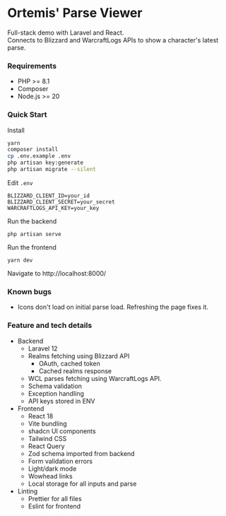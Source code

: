 # Ortemis' Parse Viewer

Full-stack demo with Laravel and React.  
Connects to Blizzard and WarcraftLogs APIs to show a character's latest parse.

### Requirements
- PHP >= 8.1
- Composer
- Node.js >= 20

### Quick Start

Install
```bash
yarn
composer install
cp .env.example .env
php artisan key:generate
php artisan migrate --silent
```

Edit `.env`
```
BLIZZARD_CLIENT_ID=your_id
BLIZZARD_CLIENT_SECRET=your_secret
WARCRAFTLOGS_API_KEY=your_key
```

Run the backend
```
php artisan serve
```

Run the frontend
```
yarn dev
```

Navigate to http://localhost:8000/

### Known bugs
- Icons don't load on initial parse load. Refreshing the page fixes it.

### Feature and tech details

- Backend
  - Laravel 12
  - Realms fetching using Blizzard API
    - OAuth, cached token
    - Cached realms response
  - WCL parses fetching using WarcraftLogs API.
  - Schema validation
  - Exception handling
  - API keys stored in ENV
- Frontend
  - React 18
  - Vite bundling
  - shadcn UI components
  - Tailwind CSS
  - React Query
  - Zod schema imported from backend
  - Form validation errors
  - Light/dark mode
  - Wowhead links
  - Local storage for all inputs and parse
- Linting
    - Prettier for all files
    - Eslint for frontend